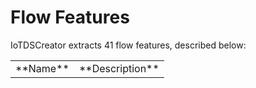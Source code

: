 # Flow Features
IoTDSCreator extracts 41 flow features, described below:

<table>
  <tr>
    <td align="center">**Name**</td><td align="center">**Description**</td>
  </tr>
</table>
